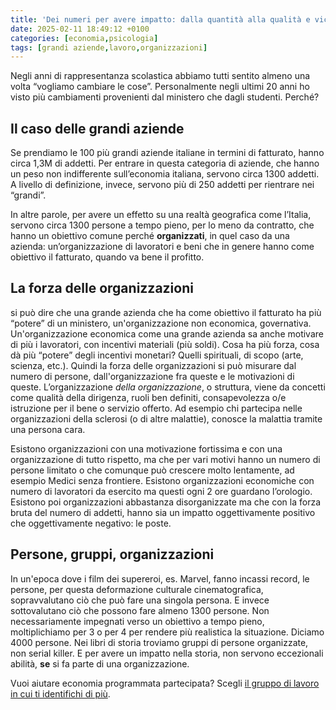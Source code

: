 ```yaml
---
title: 'Dei numeri per avere impatto: dalla quantità alla qualità e viceversa'
date: 2025-02-11 18:49:12 +0100
categories: [economia,psicologia]
tags: [grandi aziende,lavoro,organizzazioni]
---
```


Negli anni di rappresentanza scolastica abbiamo tutti sentito almeno una volta “vogliamo cambiare le cose”. Personalmente negli ultimi 20 anni ho visto più cambiamenti provenienti dal ministero che dagli studenti. Perché?

## Il caso delle grandi aziende
Se prendiamo le 100 più grandi aziende italiane in termini di fatturato, hanno circa 1,3M di addetti. Per entrare in questa categoria di aziende, che hanno un peso non indifferente sull’economia italiana, servono circa 1300 addetti. A livello di definizione, invece, servono più di 250 addetti per rientrare nei “grandi”. 

In altre parole, per avere un effetto su una realtà geografica come l’Italia, servono circa 1300 persone a tempo pieno, per lo meno da contratto, che hanno un obiettivo comune perché **organizzati**, in quel caso da una azienda: un’organizzazione di lavoratori e beni che in genere hanno come obiettivo il fatturato, quando va bene il profitto. 

## La forza delle organizzazioni
si può dire che una grande azienda che ha come obiettivo il fatturato ha più “potere” di un ministero, un'organizzazione non economica, governativa. Un'organizzazione economica come una grande azienda sa anche motivare di più i lavoratori, con incentivi materiali (più soldi). Cosa ha più forza, cosa dà più “potere” degli incentivi monetari? Quelli spirituali, di scopo (arte, scienza, etc.). 
Quindi la forza delle organizzazioni si può misurare dal numero di persone, dall'organizzazione fra queste e le motivazioni di queste. 
L’organizzazione *della organizzazione*, o struttura, viene da concetti come qualità della dirigenza, ruoli ben definiti, consapevolezza o/e istruzione per il bene o servizio offerto. Ad esempio chi partecipa nelle organizzazioni della sclerosi (o di altre malattie), conosce la malattia tramite una persona cara.
 
Esistono organizzazioni con una motivazione fortissima e con una organizzazione di tutto rispetto, ma che per vari motivi hanno un numero di persone limitato o che comunque può crescere molto lentamente, ad esempio Medici senza frontiere. 
Esistono organizzazioni economiche con numero di lavoratori da esercito ma questi ogni 2 ore guardano l’orologio. 
Esistono poi organizzazioni abbastanza disorganizzate ma che con la forza bruta del numero di addetti, hanno sia un impatto oggettivamente positivo che oggettivamente negativo: le poste. 


## Persone, gruppi, organizzazioni
In un'epoca dove i film dei supereroi, es. Marvel, fanno incassi record, le persone, per questa deformazione culturale cinematografica, sopravvalutano ciò che può fare una singola persona. 
E invece sottovalutano ciò che possono fare almeno 1300 persone. Non necessariamente impegnati verso un obiettivo a tempo pieno, moltiplichiamo per 3 o per 4 per rendere più realistica la situazione. Diciamo 4000 persone. Nei libri di storia troviamo gruppi di persone organizzate, non serial killer. E per avere un impatto nella storia, non servono eccezionali abilità, **se** si fa parte di una organizzazione.

Vuoi aiutare economia programmata partecipata? Scegli [il gruppo di lavoro in cui ti identifichi di più](https://f041.github.io/about/). 


